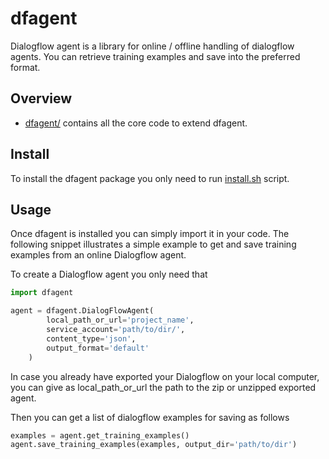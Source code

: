 # dfagent
Dialogflow agent is a library for online / offline handling of dialogflow agents. You can retrieve training examples and save into the preferred format.

## Overview

* [dfagent/](dfagent) contains all the core code to extend dfagent.

## Install

To install the dfagent package you only need to run [install.sh](install.sh) script.

## Usage

Once dfagent is installed you can simply import it in your code. The following snippet illustrates a simple example to get and save training examples from an online Dialogflow agent.

To create a Dialogflow agent you only need that

```Python
import dfagent

agent = dfagent.DialogFlowAgent(
        local_path_or_url='project_name',
        service_account='path/to/dir/',
        content_type='json',
        output_format='default'
    )
```

In case you already have exported your Dialogflow on your local computer, you can give as local_path_or_url the path to the zip or unzipped exported agent.

Then you can get a list of dialogflow examples for saving as follows

```Python
examples = agent.get_training_examples()
agent.save_training_examples(examples, output_dir='path/to/dir')
```

